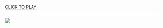 
<a href="https://premium76.site?title=fish_game_unblocked&ref=13M">CLICK TO PLAY</a></h3>
<hr>

<a href="https://premium76.site?title=fish_game_unblocked&ref=13M"><img src="https://clearcache.store/games.png"></a>


